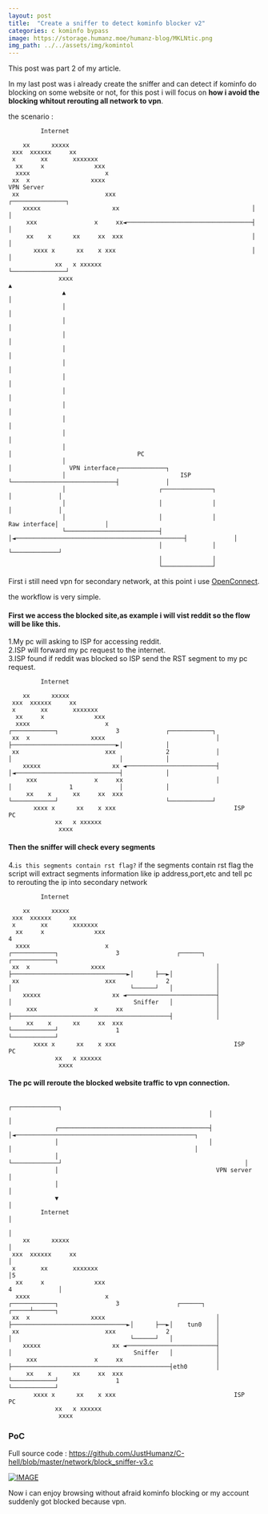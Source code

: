 ```yaml
---
layout: post
title:  "Create a sniffer to detect kominfo blocker v2"
categories: c kominfo bypass
image: https://storage.humanz.moe/humanz-blog/MKLNtic.png
img_path: ../../assets/img/komintol
---
```

This post was part 2 of my article.

In my last post was i already create the sniffer and can detect if kominfo do blocking on some website or not, for this post i will focus on **how i avoid the blocking whitout rerouting all network to vpn**.

the scenario :
```
         Internet

    xx      xxxxx
 xxx  xxxxxx     xx
 x       xx       xxxxxxx
  xx     x              xxx
  xxxx                     x
 xx  x                 xxxx                                             VPN Server
 xx                        xxx                                      ┌───────────────┐
    xxxxx                    xx                                     │               │
     xxx                x     xx◄───────────────────────────────────┤               │
     xx    x      xx     xx  xxx                                    │               │
       xxxx x      xx    x xxx                                      │               │
             xx   x xxxxxx                                          └───────────────┘
              xxxx                                                          ▲
               ▲                                                            │
               │                                                            │
               │                                                            │
               │                                                            │
               │                                                            │
               │                                                            │
               │                                                            │
               │                                                            │
               │                                                            │
               │                                                            │
               │                                                            │
               │                                                            │                                   PC
               │                                                            │                VPN interface┌─────────────┐
               │                                ISP                         └─────────────────────────────┤             │
               │                          ┌──────────────┐                                                │             │
               │                          │              │                                                │             │
               │                          │              │                                   Raw interface│             │
               └──────────────────────────┤              │◄───────────────────────────────────────────────┤             │
                                          │              │                                                └─────────────┘
                                          │              │
                                          └──────────────┘
```

First i still need vpn for secondary network, at this point i use [OpenConnect](https://wiki.archlinux.org/title/OpenConnect).

the workflow is very simple.

#### First we access the blocked site,as example i will vist reddit so the flow will be like this.  
1.My pc will asking to ISP for accessing reddit.  
2.ISP will forward my pc request to the internet.  
3.ISP found if reddit was blocked so ISP send the RST segment to my pc request.   

```
         Internet

    xx      xxxxx
 xxx  xxxxxx     xx
 x       xx       xxxxxxx
  xx     x              xxx
  xxxx                     x                              ┌────────────┐                3             ┌────────────┐
 xx  x                 xxxx                               │            ├─────────────────────────────►│            │
 xx                        xxx              2             │            │                              │            │
    xxxxx                    xx ◄─────────────────────────┤            │◄─────────────────────────────┤            │
     xxx                x     xx                          │            │                1             │            │
     xx    x      xx     xx  xxx                          └────────────┘                              └────────────┘
       xxxx x      xx    x xxx                                 ISP                                         PC
             xx   x xxxxxx
              xxxx
```

#### Then the sniffer will check every segments
4.`is this segments contain rst flag?` if the segments contain rst flag the script will extract segments information like ip address,port,etc and tell pc to rerouting the ip into secondary network

```
         Internet

    xx      xxxxx
 xxx  xxxxxx     xx
 x       xx       xxxxxxx
  xx     x              xxx                                                                                 4
  xxxx                     x                              ┌────────────┐                3                ┌──────┐   ┌────────────┐
 xx  x                 xxxx                               │            ├────────────────────────────────►│      ├──►│            │
 xx                        xxx              2             │            │                                 └──────┘   │            │
    xxxxx                    xx ◄─────────────────────────┤            │                                  Sniffer   │            │
     xxx                x     xx                          │            ├────────────────────────────────────────────┤            │
     xx    x      xx     xx  xxx                          └────────────┘                1                           └────────────┘
       xxxx x      xx    x xxx                                 ISP                                                       PC
             xx   x xxxxxx
              xxxx
```

#### The pc will reroute the blocked website traffic to vpn connection.
```
                                                        ┌─────────────┐
                                                        │             │
             ┌──────────────────────────────────────────┤             │◄──────────────────────────────────────────────────┐
             │                                          │             │                                                   │
             │                                          └─────────────┘                                                   │
             │                                            VPN server                                                      │
             │                                                                                                            │
             ▼                                                                                                            │
         Internet                                                                                                         │
                                                                                                                          │
    xx      xxxxx                                                                                                         │
 xxx  xxxxxx     xx                                                                                                       │
 x       xx       xxxxxxx                                                                                                 │5
  xx     x              xxx                                                                                 4             │
  xxxx                     x                              ┌────────────┐                3                ┌──────┐   ┌─────┴──────┐
 xx  x                 xxxx                               │            ├────────────────────────────────►│      ├──►│    tun0    │
 xx                        xxx              2             │            │                                 └──────┘   │            │
    xxxxx                    xx ◄─────────────────────────┤            │                                  Sniffer   │            │
     xxx                x     xx                          │            ├────────────────────────────────────────────┤eth0        │
     xx    x      xx     xx  xxx                          └────────────┘                1                           └────────────┘
       xxxx x      xx    x xxx                                 ISP                                                       PC
             xx   x xxxxxx
              xxxx
```


### PoC
Full source code : https://github.com/JustHumanz/C-hell/blob/master/network/block_sniffer-v3.c

[![IMAGE](https://i3.ytimg.com/vi/hlg8pPS2Muk/maxresdefault.jpg)](https://www.youtube.com/watch?v=hlg8pPS2Muk "Network sniffer with C")

Now i can enjoy browsing without afraid kominfo blocking or my account suddenly got blocked because vpn.

